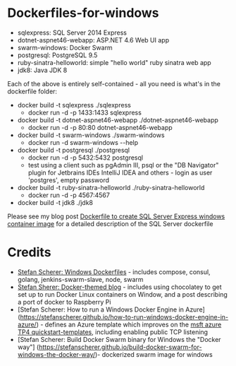 # Dockerfiles-for-windows

* sqlexpress: SQL Server 2014 Express
* dotnet-aspnet46-webapp: ASP.NET 4.6 Web UI app
* swarm-windows: Docker Swarm
* postgresql: PostgreSQL 9.5
* ruby-sinatra-helloworld: simple "hello world" ruby sinatra web app
* jdk8: Java JDK 8

Each of the above is entirely self-contained - all you need is what's in the dockerfile folder:
* docker build -t sqlexpress ./sqlexpress
  * docker run -d -p 1433:1433 sqlexpress
* docker build -t dotnet-aspnet46-webapp ./dotnet-aspnet46-webapp
  * docker run -d -p 80:80 dotnet-aspnet46-webapp
* docker build -t swarm-windows ./swarm-windows
  * docker run -d swarm-windows --help
* docker build -t postgresql ./postgresql
  * docker run -d -p 5432:5432 postgresql
  * test using a client such as pgAdmin III, psql or the "DB Navigator" plugin for Jetbrains IDEs IntelliJ IDEA and others - login as user 'postgres', empty password
* docker build -t ruby-sinatra-helloworld ./ruby-sinatra-helloworld
  * docker run -d -p 4567:4567
* docker build -t jdk8 ./jdk8

Please see my blog post [Dockerfile to create SQL Server Express windows container image](http://26thcentury.com/2016/01/03/dockerfile-to-create-sql-server-express-windows-container-image/) for a detailed description of the SQL Server dockerfile

# Credits
* [Stefan Scherer: Windows Dockerfiles](https://github.com/StefanScherer/dockerfiles-windows) - includes compose, consul, golang, jenkins-swarm-slave, node, swarm <br />
* [Stefan Sherer: Docker-themed blog](https://stefanscherer.github.io/) - includes using chocolatey to get set up to run Docker Linux containers on Window, and a post describing a port of docker to Raspberry Pi <br />
* [Stefan Scherer: How to run a Windows Docker Engine in Azure]
(https://stefanscherer.github.io/how-to-run-windows-docker-engine-in-azure/) - defines an Azure template which improves on the 
[msft azure TP4 quickstart-templates](https://github.com/Azure/azure-quickstart-templates), including enabling public TCP listening<br />
* [Stefan Scherer: Build Docker Swarm binary for Windows the "Docker way"]
(https://stefanscherer.github.io/build-docker-swarm-for-windows-the-docker-way/)- dockerized swarm image for windows<br />
